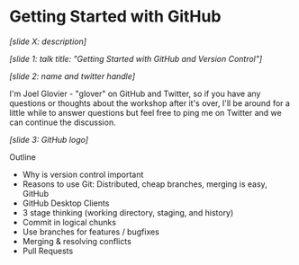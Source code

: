 # Getting Started with GitHub

_[slide X: description]_

_[slide 1: talk title: "Getting Started with GitHub and Version Control"]_

_[slide 2: name and twitter handle]_

I'm Joel Glovier - "glover" on GitHub and Twitter, so if you have any questions or thoughts about the workshop after it's over, I'll be around for a little while to answer questions but feel free to ping me on Twitter and we can continue the discussion.

_[slide 3: GitHub logo]_

Outline
- Why is version control important
- Reasons to use Git: Distributed, cheap branches, merging is easy, GitHub
- GitHub Desktop Clients
- 3 stage thinking (working directory, staging, and history)
- Commit in logical chunks
- Use branches for features / bugfixes
- Merging & resolving conflicts
- Pull Requests
